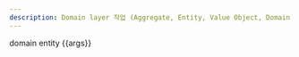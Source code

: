 ```yaml
---
description: Domain layer 작업 (Aggregate, Entity, Value Object, Domain Event 등)
---
```


domain entity {{args}}
